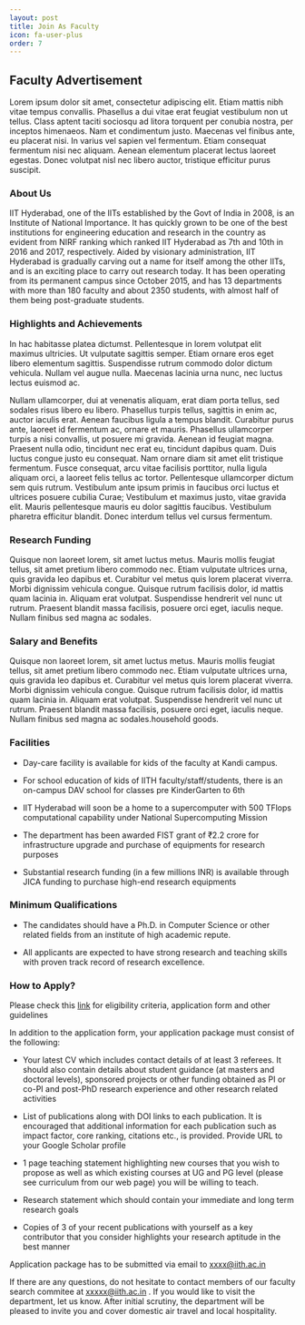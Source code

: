 ```yaml
---
layout: post
title: Join As Faculty
icon: fa-user-plus
order: 7
---
```


## Faculty Advertisement

Lorem ipsum dolor sit amet, consectetur adipiscing elit. Etiam mattis nibh vitae tempus convallis. Phasellus a dui vitae erat feugiat vestibulum non ut tellus. Class aptent taciti sociosqu ad litora torquent per conubia nostra, per inceptos himenaeos. Nam et condimentum justo. Maecenas vel finibus ante, eu placerat nisi. In varius vel sapien vel fermentum. Etiam consequat fermentum nisi nec aliquam. Aenean elementum placerat lectus laoreet egestas. Donec volutpat nisl nec libero auctor, tristique efficitur purus suscipit.

### About Us
IIT Hyderabad, one of the IITs established by the Govt of India in 2008, is an  Institute of National Importance. It has quickly grown to be one of the best institutions for engineering education and research in the country as evident from NIRF ranking which ranked IIT Hyderabad as 7th and 10th in 2016 and 2017, respectively. Aided by visionary administration, IIT Hyderabad is gradually carving out a name for itself among the other IITs, and is an exciting place to carry out research today. It has been operating from its permanent campus since October 2015, and has 13 departments with more than 180 faculty and about 2350 students, with almost half of them being post-graduate students.

### Highlights and Achievements

In hac habitasse platea dictumst. Pellentesque in lorem volutpat elit maximus ultricies. Ut vulputate sagittis semper. Etiam ornare eros eget libero elementum sagittis. Suspendisse rutrum commodo dolor dictum vehicula. Nullam vel augue nulla. Maecenas lacinia urna nunc, nec luctus lectus euismod ac.

Nullam ullamcorper, dui at venenatis aliquam, erat diam porta tellus, sed sodales risus libero eu libero. Phasellus turpis tellus, sagittis in enim ac, auctor iaculis erat. Aenean faucibus ligula a tempus blandit. Curabitur purus ante, laoreet id fermentum ac, ornare et mauris. Phasellus ullamcorper turpis a nisi convallis, ut posuere mi gravida. Aenean id feugiat magna. Praesent nulla odio, tincidunt nec erat eu, tincidunt dapibus quam. Duis luctus congue justo eu consequat. Nam ornare diam sit amet elit tristique fermentum. Fusce consequat, arcu vitae facilisis porttitor, nulla ligula aliquam orci, a laoreet felis tellus ac tortor. Pellentesque ullamcorper dictum sem quis rutrum. Vestibulum ante ipsum primis in faucibus orci luctus et ultrices posuere cubilia Curae; Vestibulum et maximus justo, vitae gravida elit. Mauris pellentesque mauris eu dolor sagittis faucibus. Vestibulum pharetra efficitur blandit. Donec interdum tellus vel cursus fermentum.

### Research Funding

Quisque non laoreet lorem, sit amet luctus metus. Mauris mollis feugiat tellus, sit amet pretium libero commodo nec. Etiam vulputate ultrices urna, quis gravida leo dapibus et. Curabitur vel metus quis lorem placerat viverra. Morbi dignissim vehicula congue. Quisque rutrum facilisis dolor, id mattis quam lacinia in. Aliquam erat volutpat. Suspendisse hendrerit vel nunc ut rutrum. Praesent blandit massa facilisis, posuere orci eget, iaculis neque. Nullam finibus sed magna ac sodales.


### Salary and Benefits

Quisque non laoreet lorem, sit amet luctus metus. Mauris mollis feugiat tellus, sit amet pretium libero commodo nec. Etiam vulputate ultrices urna, quis gravida leo dapibus et. Curabitur vel metus quis lorem placerat viverra. Morbi dignissim vehicula congue. Quisque rutrum facilisis dolor, id mattis quam lacinia in. Aliquam erat volutpat. Suspendisse hendrerit vel nunc ut rutrum. Praesent blandit massa facilisis, posuere orci eget, iaculis neque. Nullam finibus sed magna ac sodales.household goods.


### Facilities

* Day-care facility is available for kids of the faculty at Kandi campus.

* For school education of kids of IITH faculty/staff/students, there is an on-campus DAV school for classes pre KinderGarten to 6th

* IIT Hyderabad will soon be a home to a supercomputer with 500 TFlops computational capability under National Supercomputing Mission

* The department has been awarded FIST grant of ₹2.2 crore for infrastructure upgrade and purchase of equipments for research purposes

* Substantial research funding (in a few millions INR) is available through JICA funding to purchase high-end research equipments

### Minimum Qualifications

* The candidates should have a Ph.D. in Computer Science or other related fields from an institute of high academic repute.

* All applicants are expected to have strong research and teaching skills with proven track record of research excellence.


### How to Apply?

Please check this [link](https://www.iith.ac.in/careers/#faculty) for eligibility criteria, application form and other guidelines

In addition to the application form, your application package must consist of the following:

* Your latest CV which includes contact details of at least 3 referees. It should also contain details about student guidance (at masters and doctoral levels), sponsored projects or other funding obtained as PI or co-PI and post-PhD research experience and other research related activities

* List of publications along with DOI links to each publication. It is encouraged that additional information for each publication such as impact factor, core ranking, citations etc., is provided. Provide URL to your Google Scholar profile

* 1 page teaching statement highlighting new courses that you wish to propose as well as which existing courses at UG and PG level (please see curriculum from our web page) you will be willing to teach.

* Research statement which should contain your immediate and long term research goals

* Copies of 3 of your recent publications with yourself as a key contributor that you consider highlights your research aptitude in the best manner


Application package has to be submitted via email to xxxx@iith.ac.in

If there are any questions, do not hesitate to contact members of our faculty search commitee at xxxxx@iith.ac.in . If you would like to visit the department, let us know. After initial scrutiny, the department will be pleased to invite you and cover domestic air travel and local hospitality.